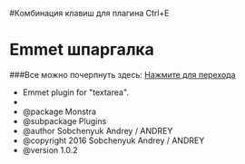 #Комбинация  клавиш для плагина Ctrl+E

Emmet шпаргалка
================
###Все можно почерпнуть здесь: [Нажмите для перехода](http://webdevelopment.in.ua/frontend/emmet-shparhalka.html)




 *  Emmet plugin for "textarea".
 *
 * @package Monstra
 * @subpackage Plugins
 * @author Sobchenyuk Andrey / ANDREY
 * @copyright 2016 Sobchenyuk Andrey / ANDREY
 * @version 1.0.2
 


 
